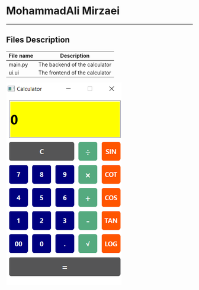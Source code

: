 # MohammadAli Mirzaei
---
## Files Description

| File name | Description |
|--- | --- |
|main.py | The backend of the calculator |
|ui.ui |The frontend of the calculator |



![calculator](Screenshot.png)
